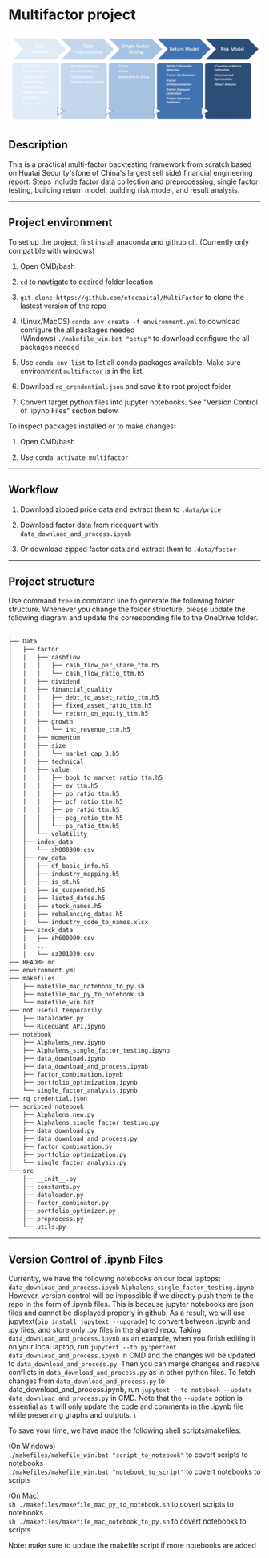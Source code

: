 # Multifactor project

![](Multi-Factor%20Workflow.png)

## Description
This is a practical multi-factor backtesting framework from scratch based on Huatai Security's(one of China's largest sell side) financial engineering report. Steps include factor data collection and preprocessing, single factor testing, building return model, building risk model, and result analysis.

---

## Project environment
To set up the project, first install anaconda and github cli. (Currently only compatible with windows)

1. Open CMD/bash

2. `cd` to navtigate to desired folder location

3. `git clone https://github.com/etccapital/MultiFactor` to clone the lastest version of the repo

4. (Linux/MacOS) `conda env create -f environment.yml` to download configure the all packages needed \
   (Windows) `./makefile_win.bat "setup"` to download configure the all packages needed

5. Use `conda env list` to list all conda packages available. Make sure environment `multifactor` is in the list

6. Download `rq_crendential.json` and save it to root project folder

7. Convert target python files into jupyter notebooks. See "Version Control of .ipynb Files" section below. 

To inspect packages installed or to make changes:

1. Open CMD/bash

2. Use `conda activate multifactor`

---

## Workflow

1. Download zipped price data and extract them to `.data/price`

2. Download factor data from ricequant with `data_download_and_process.ipynb`

3. Or download zipped factor data and extract them to `.data/factor`

---

## Project structure
Use command `tree` in command line to generate the following folder structure. 
Whenever you change the folder structure, please update the following diagram and update the corresponding file to the OneDrive folder.
```
.
├── Data
│   ├── factor
│   │   ├── cashflow
│   │   │   ├── cash_flow_per_share_ttm.h5
│   │   │   └── cash_flow_ratio_ttm.h5
│   │   ├── dividend
│   │   ├── financial_quality
│   │   │   ├── debt_to_asset_ratio_ttm.h5
│   │   │   ├── fixed_asset_ratio_ttm.h5
│   │   │   └── return_on_equity_ttm.h5
│   │   ├── growth
│   │   │   └── inc_revenue_ttm.h5
│   │   ├── momentum
│   │   ├── size
│   │   │   └── market_cap_3.h5
│   │   ├── technical
│   │   ├── value
│   │   │   ├── book_to_market_ratio_ttm.h5
│   │   │   ├── ev_ttm.h5
│   │   │   ├── pb_ratio_ttm.h5
│   │   │   ├── pcf_ratio_ttm.h5
│   │   │   ├── pe_ratio_ttm.h5
│   │   │   ├── peg_ratio_ttm.h5
│   │   │   └── ps_ratio_ttm.h5
│   │   └── volatility
│   ├── index_data
│   │   └── sh000300.csv
│   ├── raw_data
│   │   ├── df_basic_info.h5
│   │   ├── industry_mapping.h5
│   │   ├── is_st.h5
│   │   ├── is_suspended.h5
│   │   ├── listed_dates.h5
│   │   ├── stock_names.h5
│   │   ├── rebalancing_dates.h5
│   │   └── industry_code_to_names.xlsx
│   ├── stock_data
│   │   ├── sh600000.csv
│   │   ...
│   │   └── sz301039.csv
├── README.md
├── environment.yml
├── makefiles
│   ├── makefile_mac_notebook_to_py.sh
│   ├── makefile_mac_py_to_notebook.sh
│   └── makefile_win.bat
├── not useful temporarily
│   ├── Dataloader.py
│   └── Ricequant API.ipynb
├── notebook
│   ├── Alphalens_new.ipynb
│   ├── Alphalens_single_factor_testing.ipynb
│   ├── data_download.ipynb
│   ├── data_download_and_process.ipynb
│   ├── factor_combination.ipynb
│   ├── portfolio_optimization.ipynb
│   └── single_factor_analysis.ipynb
├── rq_credential.json
├── scripted_notebook
│   ├── Alphalens_new.py
│   ├── Alphalens_single_factor_testing.py
│   ├── data_download.py
│   ├── data_download_and_process.py
│   ├── factor_combination.py
│   ├── portfolio_optimization.py
│   └── single_factor_analysis.py
└── src
    ├── __init__.py
    ├── constants.py
    ├── dataloader.py
    ├── factor_combinator.py    
    ├── portfolio_optimizer.py
    ├── preprocess.py
    └── utils.py
```  
---

## Version Control of .ipynb Files
Currently, we have the following notebooks on our local laptops: `data_download_and_process.ipynb`   `Alphalens_single_factor_testing.ipynb`
However, version control will be impossible if we directly push them to the repo in the form of .ipynb files. This is because jupyter notebooks are               json files and cannot be displayed properly in github. As a result, we will use jupytext(`pip install jupytext --upgrade`) to convert between .ipynb and .py files, and store only .py files in the shared repo. Taking `data_download_and_process.ipynb` as an example, when you finish editing it on your local laptop, run `jupytext --to py:percent data_download_and_process.ipynb` in CMD and the changes will be updated to `data_download_and_process.py`. Then you can merge changes and resolve conflicts in `data_download_and_process.py` as in other python files. To fetch changes from `data_download_and_process.py` to data_download_and_process.ipynb, run `jupytext --to notebook --update data_download_and_process.py` in CMD. Note that the `--update` option is essential as it will only update the code and comments in the .ipynb file while preserving graphs and outputs. \

To save your time, we have made the following shell scripts/makefiles:

(On Windows) \
 `./makefiles/makefile_win.bat "script_to_notebook"` to covert scripts to notebooks \
 `./makefiles/makefile_win.bat "notebook_to_script"` to covert notebooks to scripts 

(On Mac) \
 `sh ./makefiles/makefile_mac_py_to_notebook.sh` to covert scripts to notebooks \
 `sh ./makefiles/makefile_mac_notebook_to_py.sh` to covert notebooks to scripts 

 Note: make sure to update the makefile script if more notebooks are added
